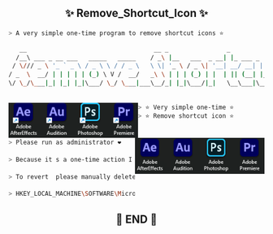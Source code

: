 <h2 align="center"> ✨ Remove_Shortcut_Icon ✨ </h2>

```zsh
> A very simple one-time program to remove shortcut icons ⭐
```

```zsh
   __                                   __ _                _             _        _____                
  /__\ ___ _ __ ___   _____   _____    / _\ |__   ___  _ __| |_ ___ _   _| |_      \_   \___ ___  _ __  
 / \/// _ \ '_ ` _ \ / _ \ \ / / _ \   \ \| '_ \ / _ \| '__| __/ __| | | | __|      / /\/ __/ _ \| '_ \ 
/ _  \  __/ | | | | | (_) \ V /  __/   _\ \ | | | (_) | |  | || (__| |_| | |_    /\/ /_| (_| (_) | | | |
\/ \_/\___|_| |_| |_|\___/ \_/ \___|___\__/_| |_|\___/|_|   \__\___|\__,_|\__|___\____/ \___\___/|_| |_|
             
```

<img align="left" src="img/F.png" width="255px"/>
<img align="right" src="img/T.png" width="255px"/>


```zsh
> ⭐ Very simple one-time ⭐
> ⭐ Remove shortcut icon ⭐
```

```zsh
> Please run as administrator ❤️

> Because it s a one-time action I didn t include recovery code ⭐

> To revert  please manually delete the key named 29 under the registry path ⭐

> HKEY_LOCAL_MACHINE\SOFTWARE\Microsoft\Windows\CurrentVersion\Explorer\Shell Icons <
```

<h2 align="center"> 🧡 END 🧡 </h2>

